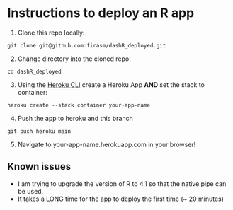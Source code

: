 # Instructions to deploy an R app

1. Clone this repo locally:

```
git clone git@github.com:firasm/dashR_deployed.git
```

2. Change directory into the cloned repo:

```
cd dashR_deployed
```

3. Using the [Heroku CLI](https://devcenter.heroku.com/articles/heroku-cli) create a Heroku App **AND** set the stack to container:

```
heroku create --stack container your-app-name
```

4. Push the app to heroku and this branch

```
git push heroku main
```

5. Navigate to your-app-name.herokuapp.com in your browser!

## Known issues

- I am trying to upgrade the version of R to 4.1 so that the native pipe can be used.
- It takes a LONG time for the app to deploy the first time (~ 20 minutes)
